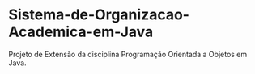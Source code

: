 # Sistema-de-Organizacao-Academica-em-Java
Projeto de Extensão da disciplina Programação Orientada a Objetos em Java.
